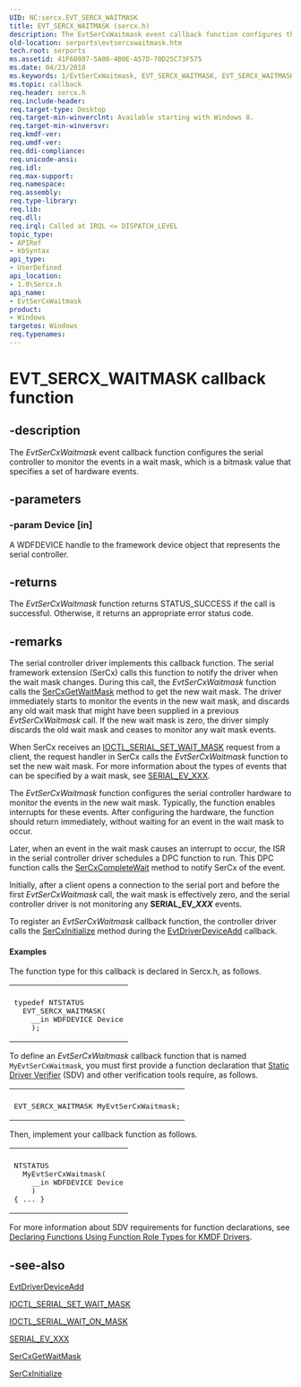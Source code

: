 ```yaml
---
UID: NC:sercx.EVT_SERCX_WAITMASK
title: EVT_SERCX_WAITMASK (sercx.h)
description: The EvtSerCxWaitmask event callback function configures the serial controller to monitor the events in a wait mask, which is a bitmask value that specifies a set of hardware events.
old-location: serports\evtsercxwaitmask.htm
tech.root: serports
ms.assetid: 41F60807-5A00-4B0E-A57D-70D25C73F575
ms.date: 04/23/2018
ms.keywords: 1/EvtSerCxWaitmask, EVT_SERCX_WAITMASK, EVT_SERCX_WAITMASK callback, EvtSerCxWaitmask, EvtSerCxWaitmask callback function [Serial Ports], serports.evtsercxwaitmask
ms.topic: callback
req.header: sercx.h
req.include-header: 
req.target-type: Desktop
req.target-min-winverclnt: Available starting with Windows 8.
req.target-min-winversvr: 
req.kmdf-ver: 
req.umdf-ver: 
req.ddi-compliance: 
req.unicode-ansi: 
req.idl: 
req.max-support: 
req.namespace: 
req.assembly: 
req.type-library: 
req.lib: 
req.dll: 
req.irql: Called at IRQL <= DISPATCH_LEVEL
topic_type:
- APIRef
- kbSyntax
api_type:
- UserDefined
api_location:
- 1.0\Sercx.h
api_name:
- EvtSerCxWaitmask
product:
- Windows
targetos: Windows
req.typenames: 
---
```


# EVT_SERCX_WAITMASK callback function


## -description


The <i>EvtSerCxWaitmask</i> event callback function configures the serial controller to monitor the events in a wait mask, which is a bitmask value that specifies a set of hardware events.


## -parameters




### -param Device [in]

A WDFDEVICE handle to the framework device object that represents the serial controller.


## -returns



The <i>EvtSerCxWaitmask</i> function returns STATUS_SUCCESS if the call is successful. Otherwise, it returns an appropriate error status code.




## -remarks



The serial controller driver implements this callback function. The serial framework extension (SerCx) calls this function to notify the driver when the wait mask changes. During this call, the <i>EvtSerCxWaitmask</i> function calls the <a href="https://msdn.microsoft.com/library/windows/hardware/hh406708">SerCxGetWaitMask</a> method to get the new wait mask. The driver immediately starts to monitor the events in the new wait mask, and discards any old wait mask that might have been supplied in a previous <i>EvtSerCxWaitmask</i> call. If the new wait mask is zero, the driver simply discards the old wait mask and ceases to monitor any wait mask events.

When SerCx receives an <a href="https://msdn.microsoft.com/library/windows/hardware/ff546780">IOCTL_SERIAL_SET_WAIT_MASK</a> request from a client, the request handler in SerCx calls the <i>EvtSerCxWaitmask</i> function to set the new wait mask. For more information about the types of events that can be specified by a wait mask, see <a href="https://docs.microsoft.com/windows-hardware/drivers/serports/peripheral-drivers-for-devices-on-sercx2-managed-serial-ports">SERIAL_EV_XXX</a>.

The <i>EvtSerCxWaitmask</i> function configures the serial controller hardware to monitor the events in the new wait mask. Typically, the function enables interrupts for these events. After configuring the hardware, the function should return immediately, without waiting for an event in the wait mask to occur.

Later, when an event in the wait mask causes an interrupt to occur, the ISR in the serial controller driver schedules a DPC function to run. This DPC function calls the <a href="https://msdn.microsoft.com/library/windows/hardware/hh406677">SerCxCompleteWait</a> method to notify SerCx of the event.

Initially, after a client opens a connection to the serial port and before the first <i>EvtSerCxWaitmask</i> call, the wait mask is effectively zero, and the serial controller driver is not monitoring any <b>SERIAL_EV_<i>XXX</i></b> events.

To register an <i>EvtSerCxWaitmask</i> callback function, the controller driver calls the <a href="https://msdn.microsoft.com/library/windows/hardware/hh406711">SerCxInitialize</a> method during the <a href="https://msdn.microsoft.com/b20db029-ee2c-4fb1-bd69-ccd2e37fdc9a">EvtDriverDeviceAdd</a> callback.


#### Examples

The function type for this callback is declared in Sercx.h, as follows.

<div class="code"><span codelanguage="cpp"><table>
<tr>
<th></th>
</tr>
<tr>
<td>
<pre>typedef NTSTATUS
  EVT_SERCX_WAITMASK(
    __in WDFDEVICE Device
    );</pre>
</td>
</tr>
</table></span></div>
To define an <i>EvtSerCxWaitmask</i> callback function that is named <code>MyEvtSerCxWaitmask</code>, you must first provide a function declaration that <a href="https://msdn.microsoft.com/74feeb16-387c-4796-987a-aff3fb79b556">Static Driver Verifier</a> (SDV) and other verification tools require, as follows.

<div class="code"><span codelanguage="cpp"><table>
<tr>
<th></th>
</tr>
<tr>
<td>
<pre>EVT_SERCX_WAITMASK MyEvtSerCxWaitmask;</pre>
</td>
</tr>
</table></span></div>
Then, implement your callback function as follows.

<div class="code"><span codelanguage="cpp"><table>
<tr>
<th></th>
</tr>
<tr>
<td>
<pre>NTSTATUS
  MyEvtSerCxWaitmask(
    __in WDFDEVICE Device
    )
{ ... }</pre>
</td>
</tr>
</table></span></div>
For more information about SDV requirements for function declarations, see <a href="https://msdn.microsoft.com/73a408ba-0219-4fde-8dad-ca330e4e67c3">Declaring Functions Using Function Role Types for KMDF Drivers</a>.

<div class="code"></div>



## -see-also




<a href="https://msdn.microsoft.com/b20db029-ee2c-4fb1-bd69-ccd2e37fdc9a">EvtDriverDeviceAdd</a>



<a href="https://msdn.microsoft.com/library/windows/hardware/ff546780">IOCTL_SERIAL_SET_WAIT_MASK</a>



<a href="https://msdn.microsoft.com/library/windows/hardware/ff546805">IOCTL_SERIAL_WAIT_ON_MASK</a>



<a href="https://docs.microsoft.com/windows-hardware/drivers/serports/peripheral-drivers-for-devices-on-sercx2-managed-serial-ports">SERIAL_EV_XXX</a>



<a href="https://msdn.microsoft.com/library/windows/hardware/hh406708">SerCxGetWaitMask</a>



<a href="https://msdn.microsoft.com/library/windows/hardware/hh406711">SerCxInitialize</a>
 

 

